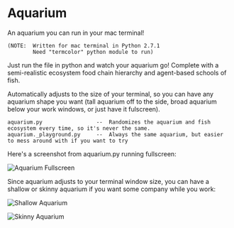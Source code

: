 # Aquarium
An aquarium you can run in your mac terminal!

    (NOTE:  Written for mac terminal in Python 2.7.1
            Need "termcolor" python module to run)

Just run the file in python and watch your aquarium go!  Complete with a semi-realistic ecosystem food chain hierarchy and agent-based schools of fish.

Automatically adjusts to the size of your terminal, so you can have any aquarium shape you want (tall aquarium off to the side, broad aquarium below your work windows, or just have it fulscreen).

    aquarium.py                 --  Randomizes the aquarium and fish ecosystem every time, so it's never the same.
    aquarium._playground.py     --  Always the same aquarium, but easier to mess around with if you want to try


Here's a screenshot from aquarium.py running fullscreen:

![Aquarium Fullscreen](https://github.com/doorbell88/Aquarium/blob/master/Screenshots/image_fullscreen_kelp.png "Aquarium Fullscreen")

Since aquarium adjusts to your terminal window size, you can have a shallow or skinny aquarium if you want some company while you work:

![](https://github.com/doorbell88/Aquarium/blob/master/Screenshots/image_shallowAquarium.png "Shallow Aquarium")

![](https://github.com/doorbell88/Aquarium/blob/master/Screenshots/image_skinnyAquarium.png "Skinny Aquarium")
